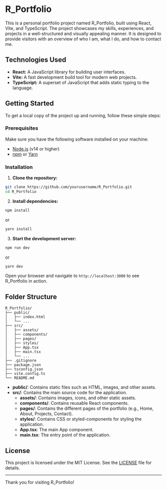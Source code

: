 # R_Portfolio

This is a personal portfolio project named R_Portfolio, built using React, Vite, and TypeScript. The project showcases my skills, experiences, and projects in a well-structured and visually appealing manner. It is designed to provide visitors with an overview of who I am, what I do, and how to contact me.

## Technologies Used

- **React:** A JavaScript library for building user interfaces.
- **Vite:** A fast development build tool for modern web projects.
- **TypeScript:** A superset of JavaScript that adds static typing to the language.

## Getting Started

To get a local copy of the project up and running, follow these simple steps:

### Prerequisites

Make sure you have the following software installed on your machine:

- [Node.js](https://nodejs.org/) (v14 or higher)
- [npm](https://www.npmjs.com/) or [Yarn](https://yarnpkg.com/)

### Installation

1. **Clone the repository:**

```bash
git clone https://github.com/yourusername/R_Portfolio.git
cd R_Portfolio
```

2. **Install dependencies:**

```bash
npm install
```

or

```bash
yarn install
```

3. **Start the development server:**

```bash
npm run dev
```

or

```bash
yarn dev
```

Open your browser and navigate to `http://localhost:3000` to see R_Portfolio in action.

## Folder Structure

```
R_Portfolio/
├── public/
│   ├── index.html
│   └── ...
├── src/
│   ├── assets/
│   ├── components/
│   ├── pages/
│   ├── styles/
│   ├── App.tsx
│   ├── main.tsx
│   └── ...
├── .gitignore
├── package.json
├── tsconfig.json
├── vite.config.ts
└── README.md
```

- **public/**: Contains static files such as HTML, images, and other assets.
- **src/**: Contains the main source code for the application.
  - **assets/**: Contains images, icons, and other static assets.
  - **components/**: Contains reusable React components.
  - **pages/**: Contains the different pages of the portfolio (e.g., Home, About, Projects, Contact).
  - **styles/**: Contains CSS or styled-components for styling the application.
  - **App.tsx**: The main App component.
  - **main.tsx**: The entry point of the application.

## License

This project is licensed under the MIT License. See the [LICENSE](LICENSE) file for details.

---

Thank you for visiting R_Portfolio!
